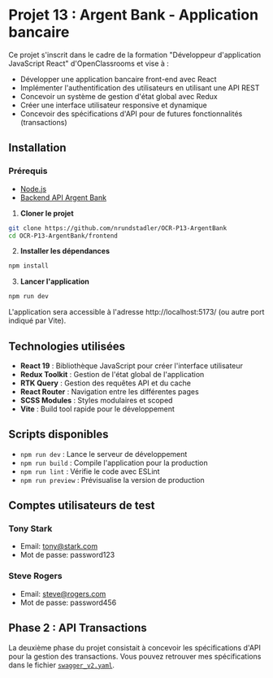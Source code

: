 # Projet 13 : Argent Bank - Application bancaire

Ce projet s'inscrit dans le cadre de la formation "Développeur d'application JavaScript React" d'OpenClassrooms et vise à :

- Développer une application bancaire front-end avec React
- Implémenter l'authentification des utilisateurs en utilisant une API REST
- Concevoir un système de gestion d'état global avec Redux
- Créer une interface utilisateur responsive et dynamique
- Concevoir des spécifications d'API pour de futures fonctionnalités (transactions)

## Installation

### Prérequis

- [Node.js](https://nodejs.org/en/)
- [Backend API Argent Bank](./backend)

1. **Cloner le projet**

```bash
git clone https://github.com/nrundstadler/OCR-P13-ArgentBank
cd OCR-P13-ArgentBank/frontend
```

2. **Installer les dépendances**

```bash
npm install
```

3. **Lancer l'application**

```bash
npm run dev
```

L'application sera accessible à l'adresse http://localhost:5173/ (ou autre port indiqué par Vite).

## Technologies utilisées

- **React 19** : Bibliothèque JavaScript pour créer l'interface utilisateur
- **Redux Toolkit** : Gestion de l'état global de l'application
- **RTK Query** : Gestion des requêtes API et du cache
- **React Router** : Navigation entre les différentes pages
- **SCSS Modules** : Styles modulaires et scoped
- **Vite** : Build tool rapide pour le développement

## Scripts disponibles

- `npm run dev` : Lance le serveur de développement
- `npm run build` : Compile l'application pour la production
- `npm run lint` : Vérifie le code avec ESLint
- `npm run preview` : Prévisualise la version de production

## Comptes utilisateurs de test

### Tony Stark

- Email: tony@stark.com
- Mot de passe: password123

### Steve Rogers

- Email: steve@rogers.com
- Mot de passe: password456

## Phase 2 : API Transactions

La deuxième phase du projet consistait à concevoir les spécifications d'API pour la gestion des transactions. Vous pouvez retrouver mes spécifications dans le fichier [`swagger_v2.yaml`](./backend/swagger_v2.yaml).
